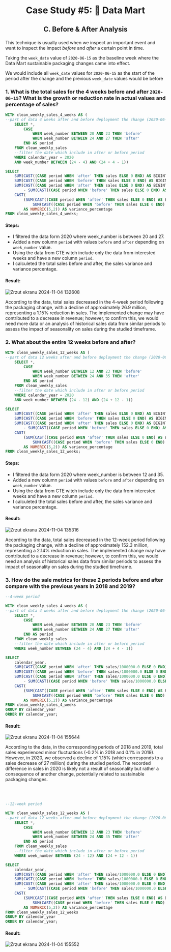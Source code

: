 # <p align="center"> Case Study #5: 🛒 Data Mart
 
## <p align="center"> C. Before & After Analysis

This technique is usually used when we inspect an important event and want to inspect the impact *before* and *after* a certain point in time.

Taking the `week_date` value of `2020-06-15` as the baseline week where the Data Mart sustainable packaging changes came into effect.

We would include all `week_date` values for `2020-06-15` as the start of the period after the change and the previous `week_date` values would be before


### 1. What is the total sales for the 4 weeks before and after `2020-06-15`? What is the growth or reduction rate in actual values and percentage of sales?

```sql
WITH clean_weekly_sales_4_weeks AS (
--part of data 4 weeks after and before deployment the change (2020-06-15)
	SELECT *,
		CASE 
			WHEN week_number BETWEEN 20 AND 23 THEN 'before'
			WHEN week_number BETWEEN 24 AND 27 THEN 'after'
		END AS period
	FROM clean_weekly_sales
	--filter the date which include in after or before period
	WHERE calendar_year = 2020
	AND week_number BETWEEN (24 - 4) AND (24 + 4 - 1))

SELECT
	SUM(CAST((CASE period WHEN 'after' THEN sales ELSE 0 END) AS BIGINT)) AS after_total_sales,
	SUM(CAST((CASE period WHEN 'before' THEN sales ELSE 0 END) AS BIGINT)) AS before_total_sales,
	SUM(CAST((CASE period WHEN 'after' THEN sales ELSE 0 END) AS BIGINT))
		- SUM(CAST((CASE period WHEN 'before' THEN sales ELSE 0 END) AS BIGINT))  AS sales_variance,
	CAST(
		(SUM(CAST((CASE period WHEN 'after' THEN sales ELSE 0 END) AS BIGINT)) * 100.0 / 
			SUM(CAST((CASE period WHEN 'before' THEN sales ELSE 0 END) AS BIGINT))) - 100
		AS NUMERIC(5,2)) AS variance_percentage
FROM clean_weekly_sales_4_weeks;
```

#### Steps:
- I filtered the data form 2020 where week_number is between 20 and 27.
- Added a new column `period` with values `before` and `after` depending on `week_number` value.
- Using the data from CTE witch include only the data from interested weeks and have a new column `period`.
- I calculeted the total sales before and after, the sales variance and variance percentage.

#### Result:
![Zrzut ekranu 2024-11-04 132608](https://github.com/user-attachments/assets/c5392982-9310-47d7-ae6f-934135b79e2c)

According to the data, total sales decreased in the 4-week period following the packaging change, with a decline of approximately 26.9 million, representing a 1.15% reduction in sales. The implemented change may have contributed to a decrease in revenue; however, to confirm this, we would need more data or an analysis of historical sales data from similar periods to assess the impact of seasonality on sales during the studied timeframe.

### 2. What about the entire 12 weeks before and after?

```sql
WITH clean_weekly_sales_12_weeks AS (
--part of data 12 weeks after and before deployment the change (2020-06-15)
	SELECT *,
		CASE 
			WHEN week_number BETWEEN 12 AND 23 THEN 'before'
			WHEN week_number BETWEEN 24 AND 35 THEN 'after'
		END AS period
	FROM clean_weekly_sales
	--filter the date which include in after or before period
	WHERE calendar_year = 2020
	AND week_number BETWEEN (24 - 12) AND (24 + 12 - 1))

SELECT
	SUM(CAST((CASE period WHEN 'after' THEN sales ELSE 0 END) AS BIGINT)) AS after_total_sales,
	SUM(CAST((CASE period WHEN 'before' THEN sales ELSE 0 END) AS BIGINT)) AS before_total_sales,
	SUM(CAST((CASE period WHEN 'after' THEN sales ELSE 0 END) AS BIGINT))
		- SUM(CAST((CASE period WHEN 'before' THEN sales ELSE 0 END) AS BIGINT))  AS sales_variance,
	CAST(
		(SUM(CAST((CASE period WHEN 'after' THEN sales ELSE 0 END) AS BIGINT)) * 100.0 / 
			SUM(CAST((CASE period WHEN 'before' THEN sales ELSE 0 END) AS BIGINT))) - 100
		AS NUMERIC(5,2)) AS variance_percentage
FROM clean_weekly_sales_12_weeks;
```

#### Steps:
- I filtered the data form 2020 where week_number is between 12 and 35.
- Added a new column `period` with values `before` and `after` depending on `week_number` value.
- Using the data from CTE witch include only the data from interested weeks and have a new column `period`.
- I calculeted the total sales before and after, the sales variance and variance percentage.

#### Result:
![Zrzut ekranu 2024-11-04 135316](https://github.com/user-attachments/assets/7636693d-d4f6-4bf5-bc0f-92372ea3ea2d)


According to the data, total sales decreased in the 12-week period following the packaging change, with a decline of approximately 152.3 million, representing a 2.14% reduction in sales. The implemented change may have contributed to a decrease in revenue; however, to confirm this, we would need an analysis of historical sales data from similar periods to assess the impact of seasonality on sales during the studied timeframe.


### 3. How do the sale metrics for these 2 periods before and after compare with the previous years in 2018 and 2019?

```sql
--4-week period

WITH clean_weekly_sales_4_weeks AS (
--part of data 4 weeks after and before deployment the change (2020-06-15)
	SELECT *,
		CASE 
			WHEN week_number BETWEEN 20 AND 23 THEN 'before'
			WHEN week_number BETWEEN 24 AND 27 THEN 'after'
		END AS period
	FROM clean_weekly_sales
	--filter the date which include in after or before period
	WHERE week_number BETWEEN (24 - 4) AND (24 + 4 - 1))

SELECT
	calendar_year,
	SUM(CAST((CASE period WHEN 'after' THEN sales/1000000.0 ELSE 0 END) AS NUMERIC(6,2))) AS after_total_sales_mln,
	SUM(CAST((CASE period WHEN 'before' THEN sales/1000000.0 ELSE 0 END) AS NUMERIC(6,2))) AS before_total_sales_mln,
	SUM(CAST((CASE period WHEN 'after' THEN sales/1000000.0 ELSE 0 END) AS NUMERIC(6,2)))
		- SUM(CAST((CASE period WHEN 'before' THEN sales/1000000.0 ELSE 0 END) AS NUMERIC(6,2)))  AS sales_variance_mln,
	CAST(
		(SUM(CAST((CASE period WHEN 'after' THEN sales ELSE 0 END) AS BIGINT)) * 100.0 / 
			SUM(CAST((CASE period WHEN 'before' THEN sales ELSE 0 END) AS BIGINT))) - 100
		AS NUMERIC(5,2)) AS variance_percentage
FROM clean_weekly_sales_4_weeks
GROUP BY calendar_year
ORDER BY calendar_year;
```

#### Result:
![Zrzut ekranu 2024-11-04 155644](https://github.com/user-attachments/assets/17d4c534-4c8b-4a71-9b46-37db902d62dc)

According to the data, in the corresponding periods of 2018 and 2019, total sales experienced minor fluctuations (-0.2% in 2018 and 0.1% in 2019). However, in 2020, we observed a decline of 1.15% (which corresponds to a sales decrease of 27 million) during the studied period. The recorded difference in sales in 2020 is likely not a result of seasonality but rather a consequence of another change, potentially related to sustainable packaging changes.

<br></br>

```sql
--12-week period

WITH clean_weekly_sales_12_weeks AS (
--part of data 12 weeks after and before deployment the change (2020-06-15)
	SELECT *,
		CASE 
			WHEN week_number BETWEEN 12 AND 23 THEN 'before'
			WHEN week_number BETWEEN 24 AND 35 THEN 'after'
		END AS period
	FROM clean_weekly_sales
	--filter the date which include in after or before period
	WHERE week_number BETWEEN (24 - 12) AND (24 + 12 - 1))

SELECT
	calendar_year,
	SUM(CAST((CASE period WHEN 'after' THEN sales/1000000.0 ELSE 0 END) AS NUMERIC(6,2))) AS after_total_sales_mln,
	SUM(CAST((CASE period WHEN 'before' THEN sales/1000000.0 ELSE 0 END) AS NUMERIC(6,2))) AS before_total_sales_mln,
	SUM(CAST((CASE period WHEN 'after' THEN sales/1000000.0 ELSE 0 END) AS NUMERIC(6,2)))
		- SUM(CAST((CASE period WHEN 'before' THEN sales/1000000.0 ELSE 0 END) AS NUMERIC(6,2)))  AS sales_variance_mln,
	CAST(
		(SUM(CAST((CASE period WHEN 'after' THEN sales ELSE 0 END) AS BIGINT)) * 100.0 / 
			SUM(CAST((CASE period WHEN 'before' THEN sales ELSE 0 END) AS BIGINT))) - 100
		AS NUMERIC(5,2)) AS variance_percentage
FROM clean_weekly_sales_12_weeks
GROUP BY calendar_year
ORDER BY calendar_year;
```


#### Result:
![Zrzut ekranu 2024-11-04 155552](https://github.com/user-attachments/assets/ce0cb0ec-85a7-406c-baef-431f51fe887d)
